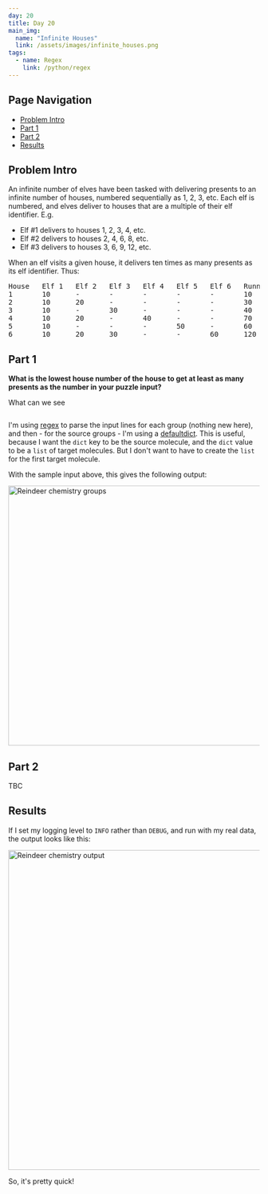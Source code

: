 ```yaml
---
day: 20
title: Day 20
main_img:
  name: "Infinite Houses"
  link: /assets/images/infinite_houses.png
tags: 
  - name: Regex
    link: /python/regex
---
```


## Page Navigation

- [Problem Intro](#problem-intro)
- [Part 1](#part-1)
- [Part 2](#part-2)
- [Results](#results)

## Problem Intro

An infinite number of elves have been tasked with delivering presents to an infinite number of houses, numbered sequentially as 1, 2, 3, etc. Each elf is numbered, and elves deliver to houses that are a multiple of their elf identifier. E.g.

- Elf #1 delivers to houses 1, 2, 3, 4, etc.
- Elf #2 delivers to houses 2, 4, 6, 8, etc.
- Elf #3 delivers to houses 3, 6, 9, 12, etc.

When an elf visits a given house, it delivers ten times as many presents as its elf identifier. Thus:

<pre class="language-plaintext highlighter-rouge highlight">
<grn>House</grn>   Elf 1   Elf 2   Elf 3   Elf 4   Elf 5   Elf 6   <ylw>Running Total</ylw>
<grn>1</grn>       10      -       -       -       -       -       <ylw>10</ylw>
<grn>2</grn>       10      20      -       -       -       -       <ylw>30</ylw>
<grn>3</grn>       10      -       30      -       -       -       <ylw>40</ylw>
<grn>4</grn>       10      20      -       40      -       -       <ylw>70</ylw>
<grn>5</grn>       10      -       -       -       50      -       <ylw>60</ylw>
<grn>6</grn>       10      20      30      -       -       60      <ylw>120</ylw>
</pre>

## Part 1

**What is the lowest house number of the house to get at least as many presents as the number in your puzzle input?**

What can we see 
```python
```

I'm using [regex](/python/regex) to parse the input lines for each group (nothing new here), and then - for the source groups - I'm using a [defaultdict](/python/defaultdict).  This is useful, because I want the `dict` key to be the source molecule, and the `dict` value to be a `list` of target molecules.  But I don't want to have to create the `list` for the first target molecule.

With the sample input above, this gives the following output:

<img src="{{'/assets/images/reindeer-chem-groups-output.png' | relative_url }}" alt="Reindeer chemistry groups" width="520px" />

## Part 2

TBC

## Results

If I set my logging level to `INFO` rather than `DEBUG`, and run with my real data, the output looks like this:

<img src="{{'/assets/images/2015-19-all-output.png' | relative_url }}" alt="Reindeer chemistry output" width="640px" />

So, it's pretty quick!